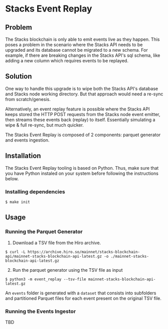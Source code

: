 # Stacks Event Replay

## Problem

The Stacks blockchain is only able to emit events live as they happen. This poses a problem in the scenario where the Stacks API needs to be upgraded and its database cannot be migrated to a new schema. For example, if there are breaking changes in the Stacks API's sql schema, like adding a new column which requires events to be replayed.

## Solution

One way to handle this upgrade is to wipe both the Stacks API's database and Stacks node working directory. But that approach would need a re-sync from scratch/genesis.

Alternatively, an event replay feature is possible where the Stacks API keeps stored the HTTP POST requests from the Stacks node event emitter, then streams these events back (replay) to itself. Essentially simulating a wipe & full re-sync, but much quicker.

The Stacks Event Replay is composed of 2 components: parquet generator and events ingestion.

## Installation

The Stacks Event Replay tooling is based on Python. Thus, make sure that you have Python instaled on your system before following the instructions below.

### Installing dependencies

```shell
$ make init
```

## Usage

### Running the Parquet Generator

1. Download a TSV file from the Hiro archive.

```shell
$ curl -L https://archive.hiro.so/mainnet/stacks-blockchain-api/mainnet-stacks-blockchain-api-latest.gz -o ./mainnet-stacks-blockchain-api-latest.gz
```

2. Run the parquet generator using the TSV file as input

```shell
$ python3 -m event_replay --tsv-file mainnet-stacks-blockchain-api-latest.gz
```

An `events` folder is generated with a `dataset` that consists into subfolders and partitioned Parquet files for each event present on the original TSV file.

### Running the Events Ingestor

TBD
